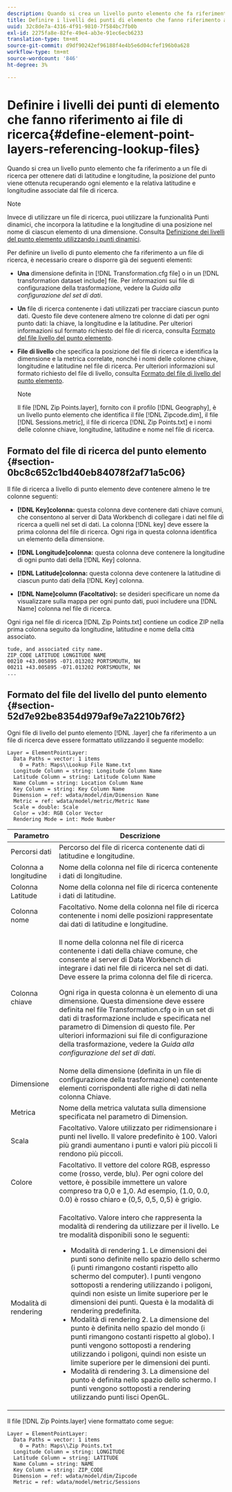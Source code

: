 ```yaml
---
description: Quando si crea un livello punto elemento che fa riferimento a un file di ricerca per ottenere dati di latitudine e longitudine, la posizione del punto viene ottenuta recuperando ogni elemento e la relativa latitudine e longitudine associate dal file di ricerca.
title: Definire i livelli dei punti di elemento che fanno riferimento ai file di ricerca
uuid: 32c8de7a-4316-4f91-9810-7f584bc7fb0b
exl-id: 2275fa8e-82fe-49e4-ab3e-91ec6ecb6233
translation-type: tm+mt
source-git-commit: d9df90242ef96188f4e4b5e6d04cfef196b0a628
workflow-type: tm+mt
source-wordcount: '846'
ht-degree: 3%

---
```


# Definire i livelli dei punti di elemento che fanno riferimento ai file di ricerca{#define-element-point-layers-referencing-lookup-files}

Quando si crea un livello punto elemento che fa riferimento a un file di ricerca per ottenere dati di latitudine e longitudine, la posizione del punto viene ottenuta recuperando ogni elemento e la relativa latitudine e longitudine associate dal file di ricerca.

>[!NOTE]
>
>Invece di utilizzare un file di ricerca, puoi utilizzare la funzionalità Punti dinamici, che incorpora la latitudine e la longitudine di una posizione nel nome di ciascun elemento di una dimensione. Consulta [Definizione dei livelli del punto elemento utilizzando i punti dinamici](../../../../home/c-get-started/c-im-layers/c-elmt-pt-layers/c-elmt-pt-dyn-pts.md#concept-51adc5e1df8a48e7bd7a582967e4c512).

Per definire un livello di punto elemento che fa riferimento a un file di ricerca, è necessario creare o disporre già dei seguenti elementi:

* **Una** dimensione definita in  [!DNL Transformation.cfg file] o in un  [!DNL transformation dataset include] file. Per informazioni sui file di configurazione della trasformazione, vedere la *Guida alla configurazione del set di dati*.

* **Un** file di ricerca contenente i dati utilizzati per tracciare ciascun punto dati. Questo file deve contenere almeno tre colonne di dati per ogni punto dati: la chiave, la longitudine e la latitudine. Per ulteriori informazioni sul formato richiesto del file di ricerca, consulta [Formato del file livello del punto elemento](../../../../home/c-get-started/c-im-layers/c-elmt-pt-layers/c-elp-ref-lkup-files.md#section-52d7e92be8354d979af9e7a2210b76f2).

* **File di livello** che specifica la posizione del file di ricerca e identifica la dimensione e la metrica correlate, nonché i nomi delle colonne chiave, longitudine e latitudine nel file di ricerca. Per ulteriori informazioni sul formato richiesto del file di livello, consulta [Formato del file di livello del punto elemento](../../../../home/c-get-started/c-im-layers/c-elmt-pt-layers/c-elp-ref-lkup-files.md#section-52d7e92be8354d979af9e7a2210b76f2).

   >[!NOTE]
   >
   >Il file [!DNL Zip Points.layer], fornito con il profilo [!DNL Geography], è un livello punto elemento che identifica il file [!DNL Zipcode.dim], il file [!DNL Sessions.metric], il file di ricerca [!DNL Zip Points.txt] e i nomi delle colonne chiave, longitudine, latitudine e nome nel file di ricerca.

## Formato del file di ricerca del punto elemento {#section-0bc8c652c1bd40eb84078f2af71a5c06}

Il file di ricerca a livello di punto elemento deve contenere almeno le tre colonne seguenti:

* **[!DNL Key]colonna:** questa colonna deve contenere dati chiave comuni, che consentono al server di Data Workbench di collegare i dati nel file di ricerca a quelli nel set di dati. La colonna [!DNL key] deve essere la prima colonna del file di ricerca. Ogni riga in questa colonna identifica un elemento della dimensione.

* **[!DNL Longitude]colonna:** questa colonna deve contenere la longitudine di ogni punto dati della  [!DNL Key] colonna.

* **[!DNL Latitude]colonna:** questa colonna deve contenere la latitudine di ciascun punto dati della  [!DNL Key] colonna.

* **[!DNL Name]column (Facoltativo):** se desideri specificare un nome da visualizzare sulla mappa per ogni punto dati, puoi includere una  [!DNL Name] colonna nel file di ricerca.

Ogni riga nel file di ricerca [!DNL Zip Points.txt] contiene un codice ZIP nella prima colonna seguito da longitudine, latitudine e nome della città associato.

```
tude, and associated city name.
ZIP_CODE LATITUDE LONGITUDE NAME
00210 +43.005895 -071.013202 PORTSMOUTH, NH
00211 +43.005895 -071.013202 PORTSMOUTH, NH
...
```

## Formato del file del livello del punto elemento {#section-52d7e92be8354d979af9e7a2210b76f2}

Ogni file di livello del punto elemento [!DNL .layer] che fa riferimento a un file di ricerca deve essere formattato utilizzando il seguente modello:

```
Layer = ElementPointLayer:
  Data Paths = vector: 1 items
    0 = Path: Maps\\Lookup File Name.txt
  Longitude Column = string: Longitude Column Name
  Latitude Column = string: Latitude Column Name
  Name Column = string: Location Column Name
  Key Column = string: Key Column Name
  Dimension = ref: wdata/model/dim/Dimension Name
  Metric = ref: wdata/model/metric/Metric Name
  Scale = double: Scale
  Color = v3d: RGB Color Vector
  Rendering Mode = int: Mode Number
```

<table id="table_7287F8869DD04886BE1477CBB11EB796"> 
 <thead> 
  <tr> 
   <th colname="col1" class="entry"> Parametro </th> 
   <th colname="col2" class="entry"> Descrizione </th> 
  </tr> 
 </thead>
 <tbody> 
  <tr> 
   <td colname="col1"> Percorsi dati </td> 
   <td colname="col2"> Percorso del file di ricerca contenente dati di latitudine e longitudine. </td> 
  </tr> 
  <tr> 
   <td colname="col1"> Colonna a longitudine </td> 
   <td colname="col2"> Nome della colonna nel file di ricerca contenente i dati di longitudine. </td> 
  </tr> 
  <tr> 
   <td colname="col1"> Colonna Latitude </td> 
   <td colname="col2"> Nome della colonna nel file di ricerca contenente i dati di latitudine. </td> 
  </tr> 
  <tr> 
   <td colname="col1"> Colonna nome </td> 
   <td colname="col2"> Facoltativo. Nome della colonna nel file di ricerca contenente i nomi delle posizioni rappresentate dai dati di latitudine e longitudine. </td> 
  </tr> 
  <tr> 
   <td colname="col1"> Colonna chiave </td> 
   <td colname="col2"> <p>Il nome della colonna nel file di ricerca contenente i dati della chiave comune, che consente al server di Data Workbench di integrare i dati nel file di ricerca nel set di dati. Deve essere la prima colonna del file di ricerca. </p> <p>Ogni riga in questa colonna è un elemento di una dimensione. Questa dimensione deve essere definita nel file <span class="filepath"> Transformation.cfg</span> o in un set di dati di trasformazione <span class="wintitle"> include</span> e specificata nel parametro di Dimension di questo file. Per ulteriori informazioni sui file di configurazione della trasformazione, vedere la <i>Guida alla configurazione del set di dati</i>. </p> </td> 
  </tr> 
  <tr> 
   <td colname="col1"> Dimensione </td> 
   <td colname="col2">Nome della dimensione (definita in un file di configurazione della trasformazione) contenente elementi corrispondenti alle righe di dati nella colonna <span class="wintitle"> Chiave</span>. </td> 
  </tr> 
  <tr> 
   <td colname="col1"> Metrica </td> 
   <td colname="col2"> Nome della metrica valutata sulla dimensione specificata nel parametro di Dimension. </td> 
  </tr> 
  <tr> 
   <td colname="col1"> Scala </td> 
   <td colname="col2"> Facoltativo. Valore utilizzato per ridimensionare i punti nel livello. Il valore predefinito è 100. Valori più grandi aumentano i punti e valori più piccoli li rendono più piccoli. </td> 
  </tr> 
  <tr> 
   <td colname="col1"> Colore </td> 
   <td colname="col2"> Facoltativo. Il vettore del colore RGB, espresso come (rosso, verde, blu). Per ogni colore del vettore, è possibile immettere un valore compreso tra 0,0 e 1,0. Ad esempio, (1.0, 0.0, 0.0) è rosso chiaro e (0,5, 0,5, 0,5) è grigio. </td> 
  </tr> 
  <tr> 
   <td colname="col1"> Modalità di rendering </td> 
   <td colname="col2"> <p>Facoltativo. Valore intero che rappresenta la modalità di rendering da utilizzare per il livello. Le tre modalità disponibili sono le seguenti: 
     <ul id="ul_F15E43B3BFE54CDD8026837027E25819"> 
      <li id="li_5405D939540E4D0FA7828D2623D72C44">Modalità di rendering 1. Le dimensioni dei punti sono definite nello spazio dello schermo (i punti rimangono costanti rispetto allo schermo del computer). I punti vengono sottoposti a rendering utilizzando i poligoni, quindi non esiste un limite superiore per le dimensioni dei punti. Questa è la modalità di rendering predefinita. </li> 
      <li id="li_61C5AA926777449E8804C7BCE9E46F9B">Modalità di rendering 2. La dimensione del punto è definita nello spazio del mondo (i punti rimangono costanti rispetto al globo). I punti vengono sottoposti a rendering utilizzando i poligoni, quindi non esiste un limite superiore per le dimensioni dei punti. </li> 
      <li id="li_C00527F959354D3BB7422EFFE1FB5135">Modalità di rendering 3. La dimensione del punto è definita nello spazio dello schermo. I punti vengono sottoposti a rendering utilizzando punti lisci OpenGL. </li> 
     </ul> </p> </td> 
  </tr> 
 </tbody> 
</table>

Il file [!DNL Zip Points.layer] viene formattato come segue:

```
Layer = ElementPointLayer:
  Data Paths = vector: 1 items
    0 = Path: Maps\\Zip Points.txt
  Longitude Column = string: LONGITUDE
  Latitude Column = string: LATITUDE
  Name Column = string: NAME
  Key Column = string: ZIP_CODE
  Dimension = ref: wdata/model/dim/Zipcode
  Metric = ref: wdata/model/metric/Sessions
```
